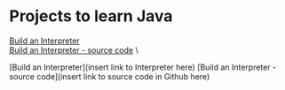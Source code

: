# Projects to learn Java

[Build an Interpreter](http://www.craftinginterpreters.com/introduction.html) \
[Build an Interpreter - source code](http://www.craftinginterpreters.com/introduction.html) \


[Build an Interpreter](insert link to Interpreter here)
[Build an Interpreter - source code](insert link to source code in Github here)
